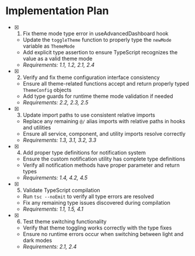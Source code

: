 # Implementation Plan

- [x] 1. Fix theme mode type error in useAdvancedDashboard hook
  - Update the `toggleTheme` function to properly type the `newMode` variable as `ThemeMode`
  - Add explicit type assertion to ensure TypeScript recognizes the value as a valid theme mode
  - _Requirements: 1.1, 1.2, 2.1, 2.4_

- [x] 2. Verify and fix theme configuration interface consistency
  - Ensure all theme-related functions accept and return properly typed `ThemeConfig` objects
  - Add type guards for runtime theme mode validation if needed
  - _Requirements: 2.2, 2.3, 2.5_

- [x] 3. Update import paths to use consistent relative imports
  - Replace any remaining `@/` alias imports with relative paths in hooks and utilities
  - Ensure all service, component, and utility imports resolve correctly
  - _Requirements: 1.3, 3.1, 3.2, 3.3_

- [x] 4. Add proper type definitions for notification system
  - Ensure the custom notification utility has complete type definitions
  - Verify all notification methods have proper parameter and return types
  - _Requirements: 1.4, 4.2, 4.5_

- [x] 5. Validate TypeScript compilation
  - Run `tsc --noEmit` to verify all type errors are resolved
  - Fix any remaining type issues discovered during compilation
  - _Requirements: 1.1, 1.5, 4.1_

- [x] 6. Test theme switching functionality
  - Verify that theme toggling works correctly with the type fixes
  - Ensure no runtime errors occur when switching between light and dark modes
  - _Requirements: 2.1, 2.4_